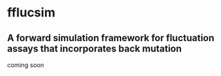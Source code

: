 # fflucsim
## A forward simulation framework for fluctuation assays that incorporates back mutation
coming soon
